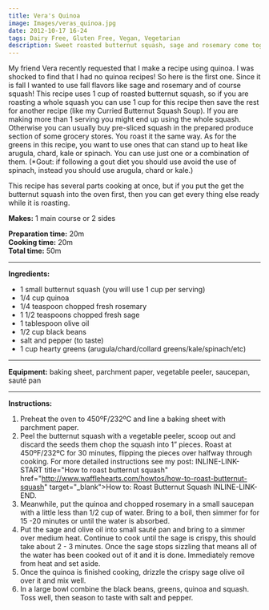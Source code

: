 ```yaml
---
title: Vera's Quinoa
image: Images/veras_quinoa.jpg
date: 2012-10-17 16-24
tags: Dairy Free, Gluten Free, Vegan, Vegetarian
description: Sweet roasted butternut squash, sage and rosemary come together to make this fall themed quinoa salad.
---
```

My friend Vera recently requested that I make a recipe using quinoa. I was shocked to find that I had no quinoa recipes! So here is the first one. Since it is fall I wanted to use fall flavors like sage and rosemary and of course squash! This recipe uses 1 cup of roasted butternut squash, so if you are roasting a whole squash you can use 1 cup for this recipe then save the rest for another recipe (like my Curried Butternut Squash Soup). If you are making more than 1 serving you might end up using the whole squash. Otherwise you can usually buy pre-sliced squash in the prepared produce section of some grocery stores. You roast it the same way. As for the greens in this recipe, you want to use ones that can stand up to heat like arugula, chard, kale or spinach. You can use just one or a combination of them. (*Gout: if following a gout diet you should use avoid the use of spinach, instead you should use arugula, chard or kale.)

This recipe has several parts cooking at once, but if you put the get the butternut squash into the oven first, then you can get every thing else ready while it is roasting. 


**Makes:** 1 main course or 2 sides

**Preparation time:** 20m  
**Cooking time:** 20m  
**Total time:** 50m

---

**Ingredients:**

- 1 small butternut squash (you will use 1 cup per serving)
- 1/4 cup quinoa
- 1/4 teaspoon chopped fresh rosemary
- 1 1/2 teaspoons chopped fresh sage
- 1 tablespoon olive oil
- 1/2 cup black beans
-  salt and pepper (to taste)
- 1 cup hearty greens (arugula/chard/collard greens/kale/spinach/etc)


---

**Equipment:** baking sheet, parchment paper, vegetable peeler, saucepan, sauté pan 

---

**Instructions:**

1. Preheat the oven to 450ºF/232ºC and line a baking sheet with parchment paper.
1. Peel the butternut squash with a vegetable peeler, scoop out and discard the seeds them chop the squash into 1” pieces. Roast at 450ºF/232ºC for 30 minutes, flipping the pieces over halfway through cooking. For more detailed instructions see my post: INLINE-LINK-START title="How to roast butternut squash" href="http://www.wafflehearts.com/howtos/how-to-roast-butternut-squash" target="_blank">How to: Roast Butternut Squash INLINE-LINK-END.
1. Meanwhile, put the quinoa and chopped rosemary in a small saucepan with a little less than 1/2 cup of water. Bring to a boil, then simmer for for 15 -20 minutes or until the water is absorbed.
1. Put the sage and olive oil into small sauté pan and bring to a simmer over medium heat. Continue to cook until the sage is crispy, this should take about 2 - 3 minutes. Once the sage stops sizzling that means all of the water has been cooked out of it and it is done. Immediately remove from heat and set aside.
1. Once the quinoa is finished cooking, drizzle the crispy sage olive oil over it and mix well.
1. In a large bowl combine the black beans, greens, quinoa and squash. Toss well, then season to taste with salt and pepper. 

